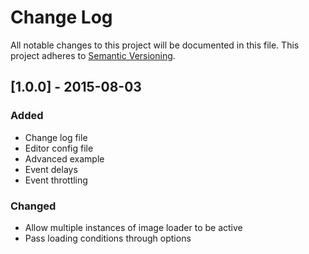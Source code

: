# Change Log
All notable changes to this project will be documented in this file.
This project adheres to [Semantic Versioning](http://semver.org/).

## [1.0.0] - 2015-08-03
### Added
- Change log file
- Editor config file
- Advanced example
- Event delays
- Event throttling

### Changed
- Allow multiple instances of image loader to be active
- Pass loading conditions through options

